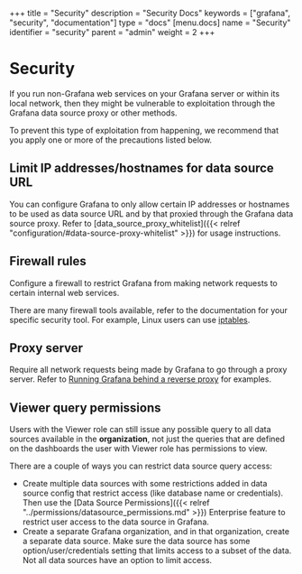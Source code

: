 +++
title = "Security"
description = "Security Docs"
keywords = ["grafana", "security", "documentation"]
type = "docs"
[menu.docs]
name = "Security"
identifier = "security"
parent = "admin"
weight = 2
+++

# Security

If you run non-Grafana web services on your Grafana server or within its local network, then they might be vulnerable to exploitation through the Grafana data source proxy or other methods.

To prevent this type of exploitation from happening, we recommend that you apply one or more of the precautions listed below.

## Limit IP addresses/hostnames for data source URL

You can configure Grafana to only allow certain IP addresses or hostnames to be used as data source URL and by that proxied through the Grafana data source proxy. Refer to [data_source_proxy_whitelist]({{< relref "configuration/#data-source-proxy-whitelist" >}}) for usage instructions.

## Firewall rules

Configure a firewall to restrict Grafana from making network requests to certain internal web services. 

There are many firewall tools available, refer to the documentation for your specific security tool. For example, Linux users can use [iptables](https://en.wikipedia.org/wiki/Iptables).

## Proxy server

Require all network requests being made by Grafana to go through a proxy server. Refer to [Running Grafana behind a reverse proxy](https://grafana.com/docs/grafana/latest/installation/behind_proxy/) for examples.

## Viewer query permissions

Users with the Viewer role can still issue any possible query to all data sources available in the **organization**, not just the queries that are defined on the dashboards the user with Viewer role has permissions to view.

There are a couple of ways you can restrict data source query access:

- Create multiple data sources with some restrictions added in data source config that restrict access (like database name or credentials). Then use the [Data Source Permissions]({{< relref "../permissions/datasource_permissions.md" >}}) Enterprise feature to restrict user access to the data source in Grafana.
- Create a separate Grafana organization, and in that organization, create a separate data source. Make sure the data source has some option/user/credentials setting that limits access to a subset of the data. Not all data sources have an option to limit access.
